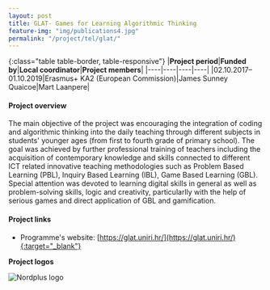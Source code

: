 ```yaml
---
layout: post
title: GLAT- Games for Learning Algorithmic Thinking 
feature-img: "img/publications4.jpg"
permalink: "/project/tel/glat/"
---
```


{:class="table table-border, table-responsive"}
|**Project period**|**Funded by**|**Local coordinator**|**Project members**|
|----|----|----|----|
|02.10.2017–01.10.2019|Erasmus+ KA2 (European Commission)|James Sunney Quaicoe|Mart Laanpere|

#### Project overview
The main objective of the project was encouraging the integration of coding and algorithmic thinking into the daily teaching through different subjects in students' younger ages (from first to fourth grade of primary school). The goal was achieved by further professional training of teachers including the acquisition of contemporary knowledge and skills connected to different ICT related innovative teaching methodologies such as Problem Based Learning (PBL), Inquiry Based Learning (IBL), Game Based Learning (GBL). Special attention was devoted to learning digital skills in general as well as problem-solving skills, logic and creativity, particularlly with the help of serious games and direct application of GBL and gamification. 

#### Project links

- Programme's website: [https://glat.uniri.hr/](https://glat.uniri.hr/){:target="_blank"}

**Project logos**
<div> 
    <img class="img-fluid-innews" src="{{ '/img/financier_logos/erasmus_K2.jpg' | prepend: site.baseurl }}" alt="Nordplus logo">
</div>